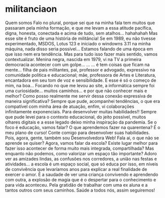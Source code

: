 # militanciaon
Quem somos  Falo no plural, porque sei que na minha fala tem muitos que passaram pela minha formação, e que me levam a essa atitude pacífica, digna, honesta, conectada e acima de tudo, sem atalhos… hahahahah  Mas esse site é fruto de uma história de militância! Se em 1989, eu não tivesse experimentado, MSDOS, Lotus 123 e iniciado o windowns 3.11 na minha máquina, nada disso seria possível…  Estamos falando de uma época em que isso nem era tendência. Mas para tudo isso fazer mais sentido, vamos contextualizar.  Menina negra, nascida em 1979, vi na TV a primeira democracia acontecer com um golpe… … … é tem coisas que ficam na mente… filha de pais militantes, pai, professor e advogado, expressivo na comunidade politica e educacional; mãe, professora de Artes e Literatura, encantadora em seu tom de voz e sensibilidade. E esse é só o começo de mim, na boa…  Focando no que me levou ao site, a informática sempre foi uma curiosidade… muitos caminhos… e por que não conhecer mais e melhor? Como posso realmente me servir dessa conexão expressiva de maneira significativa?   Sempre que pude, acompanhei tendências, o que era compatível com minha área de atuação, enfim, vi colaborações infinitamente exponenciais. Para desenvolver muitas habilidades!!  Sempre que pude levei para o contexto educacional, do jeito possível, muitos olhares digitais e a esse legado deixo minha inspiração da pandemia.  Se o foco é educação, vamos falar? O que aprendemos fazer na quarentena? É o meu plano de curso! Conte comigo para desenvolver suas habilidades. Pois, agora, gente, também sou Desenvolvedora Web! Fala ai, o que não se aprende se quiser?   Agora, vamos falar da escola? Existe lugar melhor para fazer isso acontecer de forma muito mais integrada, compartilhada? Mas enquanto não podemos, como valorizar um espaço tão importante? Adoro ver as amizades lindas, as confusões nos corredores, a união nas festas e atividades… a escola é um espaço social, que só educa por isso, em níveis de convivência que levaríamos anos para explicar a real finalidade de exercer o amor.   É a saudade de ver uma criança convivendo e aprendendo com outra, a explosão de magia que é o despertar para o conhecimento e para vida aconteceu. Pela gratidão de trabalhar com uma ex aluna e a tantos outros com seus caminhos. Saúde a todos nós, assim seguiremos!
